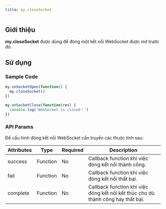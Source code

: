 ```yaml
---
title: my.closeSocket
---
```


## Giới thiệu

**my.closeSocket** được dùng để đóng một kết nối WebSocket được mở trước đó.

## Sử dụng

### Sample Code

```js
my.onSocketOpen(function() {
  my.closeSocket()
})

my.onSocketClose(function(res) {
  console.log('WebSocket is closed！')
})
```

### API Params

Để cấu hình đóng kết nối WebSocket cần truyền các thuộc tính sau:

| Attributes | Type     | Required | Description                                                                      |
| ---------- | -------- | -------- | -------------------------------------------------------------------------------- |
| success    | Function | No       | Callback function khi việc đóng kết nối thành công.                              |
| fail       | Function | No       | Callback function khi việc đóng kết nối thất bại.                                |
| complete   | Function | No       | Callback function khi việc đóng kết nối kết thúc cho dù thành công hay thất bại. |
